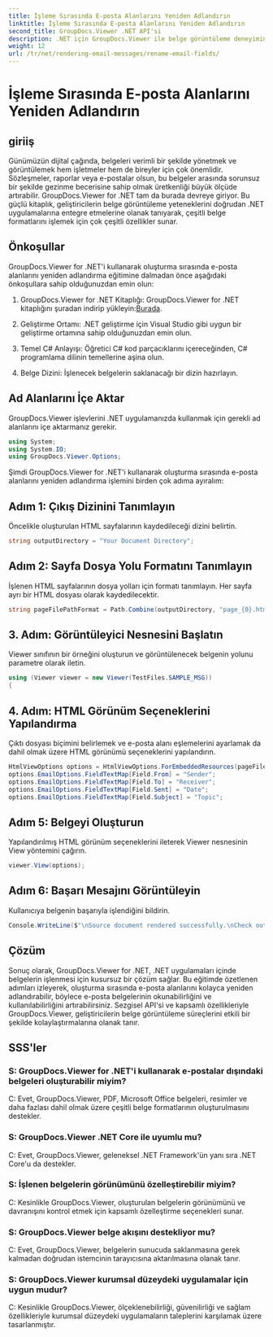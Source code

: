 ```yaml
---
title: İşleme Sırasında E-posta Alanlarını Yeniden Adlandırın
linktitle: İşleme Sırasında E-posta Alanlarını Yeniden Adlandırın
second_title: GroupDocs.Viewer .NET API'si
description: .NET için GroupDocs.Viewer ile belge görüntüleme deneyimini geliştirin. E-postaları sorunsuz bir şekilde oluşturun ve özelleştirin.
weight: 12
url: /tr/net/rendering-email-messages/rename-email-fields/
---
```


# İşleme Sırasında E-posta Alanlarını Yeniden Adlandırın

## giriiş

Günümüzün dijital çağında, belgeleri verimli bir şekilde yönetmek ve görüntülemek hem işletmeler hem de bireyler için çok önemlidir. Sözleşmeler, raporlar veya e-postalar olsun, bu belgeler arasında sorunsuz bir şekilde gezinme becerisine sahip olmak üretkenliği büyük ölçüde artırabilir. GroupDocs.Viewer for .NET tam da burada devreye giriyor. Bu güçlü kitaplık, geliştiricilerin belge görüntüleme yeteneklerini doğrudan .NET uygulamalarına entegre etmelerine olanak tanıyarak, çeşitli belge formatlarını işlemek için çok çeşitli özellikler sunar.

## Önkoşullar

GroupDocs.Viewer for .NET'i kullanarak oluşturma sırasında e-posta alanlarını yeniden adlandırma eğitimine dalmadan önce aşağıdaki önkoşullara sahip olduğunuzdan emin olun:

1.  GroupDocs.Viewer for .NET Kitaplığı: GroupDocs.Viewer for .NET kitaplığını şuradan indirip yükleyin:[Burada](https://releases.groupdocs.com/viewer/net/).

2. Geliştirme Ortamı: .NET geliştirme için Visual Studio gibi uygun bir geliştirme ortamına sahip olduğunuzdan emin olun.

3. Temel C# Anlayışı: Öğretici C# kod parçacıklarını içereceğinden, C# programlama dilinin temellerine aşina olun.

4. Belge Dizini: İşlenecek belgelerin saklanacağı bir dizin hazırlayın.

## Ad Alanlarını İçe Aktar

GroupDocs.Viewer işlevlerini .NET uygulamanızda kullanmak için gerekli ad alanlarını içe aktarmanız gerekir.

```csharp
using System;
using System.IO;
using GroupDocs.Viewer.Options;
```

Şimdi GroupDocs.Viewer for .NET'i kullanarak oluşturma sırasında e-posta alanlarını yeniden adlandırma işlemini birden çok adıma ayıralım:

## Adım 1: Çıkış Dizinini Tanımlayın

Öncelikle oluşturulan HTML sayfalarının kaydedileceği dizini belirtin.

```csharp
string outputDirectory = "Your Document Directory";
```

## Adım 2: Sayfa Dosya Yolu Formatını Tanımlayın

İşlenen HTML sayfalarının dosya yolları için formatı tanımlayın. Her sayfa ayrı bir HTML dosyası olarak kaydedilecektir.

```csharp
string pageFilePathFormat = Path.Combine(outputDirectory, "page_{0}.html");
```

## 3. Adım: Görüntüleyici Nesnesini Başlatın

Viewer sınıfının bir örneğini oluşturun ve görüntülenecek belgenin yolunu parametre olarak iletin.

```csharp
using (Viewer viewer = new Viewer(TestFiles.SAMPLE_MSG))
{
```

## 4. Adım: HTML Görünüm Seçeneklerini Yapılandırma

Çıktı dosyası biçimini belirlemek ve e-posta alanı eşlemelerini ayarlamak da dahil olmak üzere HTML görünümü seçeneklerini yapılandırın.

```csharp
HtmlViewOptions options = HtmlViewOptions.ForEmbeddedResources(pageFilePathFormat);
options.EmailOptions.FieldTextMap[Field.From] = "Sender";
options.EmailOptions.FieldTextMap[Field.To] = "Receiver";
options.EmailOptions.FieldTextMap[Field.Sent] = "Date";
options.EmailOptions.FieldTextMap[Field.Subject] = "Topic";
```

## Adım 5: Belgeyi Oluşturun

Yapılandırılmış HTML görünüm seçeneklerini ileterek Viewer nesnesinin View yöntemini çağırın.

```csharp
viewer.View(options);
```

## Adım 6: Başarı Mesajını Görüntüleyin

Kullanıcıya belgenin başarıyla işlendiğini bildirin.

```csharp
Console.WriteLine($"\nSource document rendered successfully.\nCheck output in {outputDirectory}.");
```

## Çözüm

Sonuç olarak, GroupDocs.Viewer for .NET, .NET uygulamaları içinde belgelerin işlenmesi için kusursuz bir çözüm sağlar. Bu eğitimde özetlenen adımları izleyerek, oluşturma sırasında e-posta alanlarını kolayca yeniden adlandırabilir, böylece e-posta belgelerinin okunabilirliğini ve kullanılabilirliğini artırabilirsiniz. Sezgisel API'si ve kapsamlı özellikleriyle GroupDocs.Viewer, geliştiricilerin belge görüntüleme süreçlerini etkili bir şekilde kolaylaştırmalarına olanak tanır.

## SSS'ler

### S: GroupDocs.Viewer for .NET'i kullanarak e-postalar dışındaki belgeleri oluşturabilir miyim?

C: Evet, GroupDocs.Viewer, PDF, Microsoft Office belgeleri, resimler ve daha fazlası dahil olmak üzere çeşitli belge formatlarının oluşturulmasını destekler.

### S: GroupDocs.Viewer .NET Core ile uyumlu mu?

C: Evet, GroupDocs.Viewer, geleneksel .NET Framework'ün yanı sıra .NET Core'u da destekler.

### S: İşlenen belgelerin görünümünü özelleştirebilir miyim?

C: Kesinlikle GroupDocs.Viewer, oluşturulan belgelerin görünümünü ve davranışını kontrol etmek için kapsamlı özelleştirme seçenekleri sunar.

### S: GroupDocs.Viewer belge akışını destekliyor mu?

C: Evet, GroupDocs.Viewer, belgelerin sunucuda saklanmasına gerek kalmadan doğrudan istemcinin tarayıcısına aktarılmasına olanak tanır.

### S: GroupDocs.Viewer kurumsal düzeydeki uygulamalar için uygun mudur?

C: Kesinlikle GroupDocs.Viewer, ölçeklenebilirliği, güvenilirliği ve sağlam özellikleriyle kurumsal düzeydeki uygulamaların taleplerini karşılamak üzere tasarlanmıştır.
